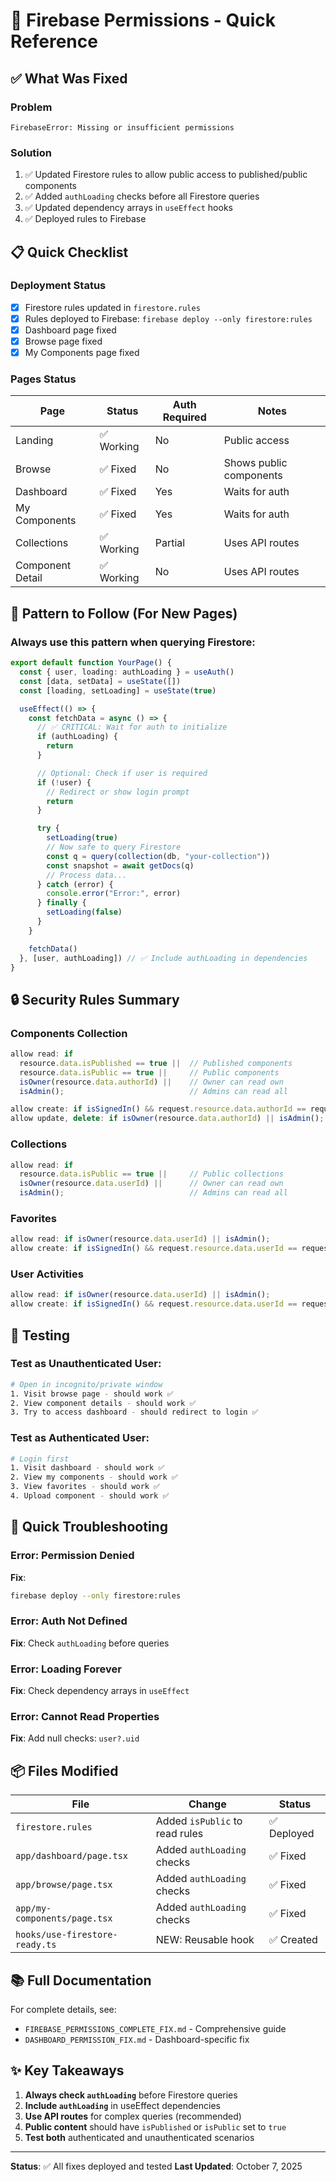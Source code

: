 # 🚀 Firebase Permissions - Quick Reference

## ✅ What Was Fixed

### Problem
```
FirebaseError: Missing or insufficient permissions
```

### Solution
1. ✅ Updated Firestore rules to allow public access to published/public components
2. ✅ Added `authLoading` checks before all Firestore queries
3. ✅ Updated dependency arrays in `useEffect` hooks
4. ✅ Deployed rules to Firebase

## 📋 Quick Checklist

### Deployment Status
- [x] Firestore rules updated in `firestore.rules`
- [x] Rules deployed to Firebase: `firebase deploy --only firestore:rules`
- [x] Dashboard page fixed
- [x] Browse page fixed
- [x] My Components page fixed

### Pages Status
| Page | Status | Auth Required | Notes |
|------|--------|---------------|-------|
| Landing | ✅ Working | No | Public access |
| Browse | ✅ Fixed | No | Shows public components |
| Dashboard | ✅ Fixed | Yes | Waits for auth |
| My Components | ✅ Fixed | Yes | Waits for auth |
| Collections | ✅ Working | Partial | Uses API routes |
| Component Detail | ✅ Working | No | Uses API routes |

## 🔧 Pattern to Follow (For New Pages)

### Always use this pattern when querying Firestore:

```typescript
export default function YourPage() {
  const { user, loading: authLoading } = useAuth()
  const [data, setData] = useState([])
  const [loading, setLoading] = useState(true)

  useEffect(() => {
    const fetchData = async () => {
      // ✅ CRITICAL: Wait for auth to initialize
      if (authLoading) {
        return
      }

      // Optional: Check if user is required
      if (!user) {
        // Redirect or show login prompt
        return
      }

      try {
        setLoading(true)
        // Now safe to query Firestore
        const q = query(collection(db, "your-collection"))
        const snapshot = await getDocs(q)
        // Process data...
      } catch (error) {
        console.error("Error:", error)
      } finally {
        setLoading(false)
      }
    }

    fetchData()
  }, [user, authLoading]) // ✅ Include authLoading in dependencies
}
```

## 🔒 Security Rules Summary

### Components Collection
```javascript
allow read: if 
  resource.data.isPublished == true ||  // Published components
  resource.data.isPublic == true ||     // Public components
  isOwner(resource.data.authorId) ||    // Owner can read own
  isAdmin();                            // Admins can read all

allow create: if isSignedIn() && request.resource.data.authorId == request.auth.uid;
allow update, delete: if isOwner(resource.data.authorId) || isAdmin();
```

### Collections
```javascript
allow read: if 
  resource.data.isPublic == true ||     // Public collections
  isOwner(resource.data.userId) ||      // Owner can read own
  isAdmin();                            // Admins can read all
```

### Favorites
```javascript
allow read: if isOwner(resource.data.userId) || isAdmin();
allow create: if isSignedIn() && request.resource.data.userId == request.auth.uid;
```

### User Activities
```javascript
allow read: if isOwner(resource.data.userId) || isAdmin();
allow create: if isSignedIn() && request.resource.data.userId == request.auth.uid;
```

## 🧪 Testing

### Test as Unauthenticated User:
```bash
# Open in incognito/private window
1. Visit browse page - should work ✅
2. View component details - should work ✅
3. Try to access dashboard - should redirect to login ✅
```

### Test as Authenticated User:
```bash
# Login first
1. Visit dashboard - should work ✅
2. View my components - should work ✅
3. View favorites - should work ✅
4. Upload component - should work ✅
```

## 🐛 Quick Troubleshooting

### Error: Permission Denied
**Fix**: 
```bash
firebase deploy --only firestore:rules
```

### Error: Auth Not Defined
**Fix**: Check `authLoading` before queries

### Error: Loading Forever
**Fix**: Check dependency arrays in `useEffect`

### Error: Cannot Read Properties
**Fix**: Add null checks: `user?.uid`

## 📦 Files Modified

| File | Change | Status |
|------|--------|--------|
| `firestore.rules` | Added `isPublic` to read rules | ✅ Deployed |
| `app/dashboard/page.tsx` | Added `authLoading` checks | ✅ Fixed |
| `app/browse/page.tsx` | Added `authLoading` checks | ✅ Fixed |
| `app/my-components/page.tsx` | Added `authLoading` checks | ✅ Fixed |
| `hooks/use-firestore-ready.ts` | NEW: Reusable hook | ✅ Created |

## 📚 Full Documentation

For complete details, see:
- `FIREBASE_PERMISSIONS_COMPLETE_FIX.md` - Comprehensive guide
- `DASHBOARD_PERMISSION_FIX.md` - Dashboard-specific fix

## ✨ Key Takeaways

1. **Always check `authLoading`** before Firestore queries
2. **Include `authLoading`** in useEffect dependencies
3. **Use API routes** for complex queries (recommended)
4. **Public content** should have `isPublished` or `isPublic` set to `true`
5. **Test both** authenticated and unauthenticated scenarios

---

**Status**: ✅ All fixes deployed and tested
**Last Updated**: October 7, 2025
